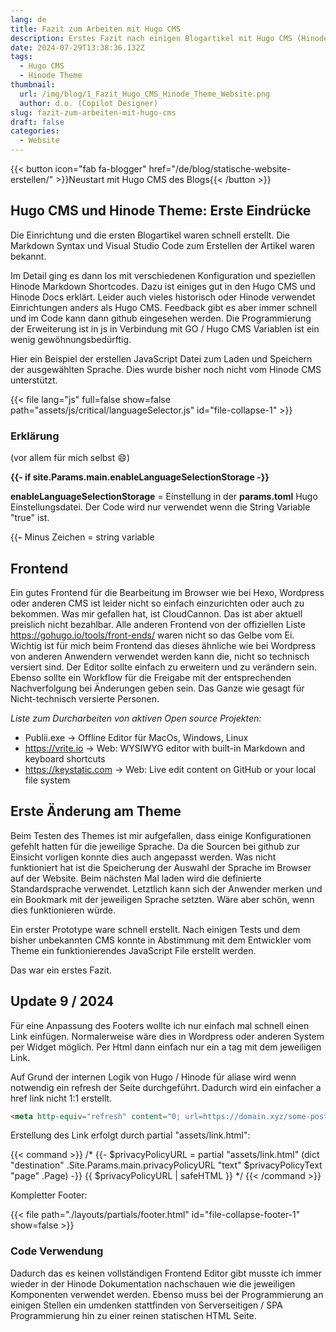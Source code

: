 ```yaml
---
lang: de
title: Fazit zum Arbeiten mit Hugo CMS
description: Erstes Fazit nach einigen Blogartikel mit Hugo CMS (Hinode Theme)
date: 2024-07-29T13:38:36.132Z
tags:
  - Hugo CMS
  - Hinode Theme  
thumbnail:
  url: /img/blog/1_Fazit_Hugo_CMS_Hinode_Theme_Website.png
  author: d.o. (Copilot Designer)
slug: fazit-zum-arbeiten-mit-hugo-cms
draft: false
categories:
  - Website
---
```


{{< button icon="fab fa-blogger" href="/de/blog/statische-website-erstellen/" >}}Neustart mit Hugo CMS des Blogs{{< /button >}}

## Hugo CMS und Hinode Theme: Erste Eindrücke

Die Einrichtung und die ersten Blogartikel waren schnell erstellt. Die Markdown Syntax und Visual Studio Code zum Erstellen der Artikel waren bekannt.

Im Detail ging es dann los mit verschiedenen Konfiguration und speziellen Hinode Markdown Shortcodes. Dazu ist einiges gut in den Hugo CMS und Hinode Docs erklärt. Leider auch vieles historisch oder Hinode verwendet Einrichtungen anders als Hugo CMS. Feedback gibt es aber immer schnell und im Code kann dann github eingesehen werden.
Die Programmierung der Erweiterung ist in js in Verbindung mit GO / Hugo CMS Variablen ist ein wenig gewöhnungsbedürftig.

Hier ein Beispiel der erstellen JavaScript Datei zum Laden und Speichern der ausgewählten Sprache. Dies wurde bisher noch nicht vom Hinode CMS unterstützt.

{{< file lang="js" full=false show=false path="assets/js/critical/languageSelector.js" id="file-collapse-1" >}}

### Erklärung

(vor allem für mich selbst :smile:)

**{{- if site.Params.main.enableLanguageSelectionStorage -}}**

**enableLanguageSelectionStorage** = Einstellung in der **params.toml** Hugo Einstellungsdatei. 
Der Code wird nur verwendet wenn die String Variable "true" ist.

{{**-** Minus Zeichen = string variable

## Frontend

Ein gutes Frontend für die Bearbeitung im Browser wie bei Hexo, Wordpress oder anderen CMS ist leider nicht so einfach einzurichten oder auch zu bekommen. Was mir gefallen hat, ist CloudCannon. Das ist aber aktuell preislich nicht bezahlbar. Alle anderen Frontend von der offiziellen Liste https://gohugo.io/tools/front-ends/ waren nicht so das Gelbe vom Ei.
Wichtig ist für mich beim Frontend das dieses ähnliche wie bei Wordpress von anderen Anwendern verwendet werden kann die, nicht so technisch versiert sind. Der Editor sollte einfach zu erweitern und zu verändern sein. Ebenso sollte ein Workflow für die Freigabe mit der entsprechenden Nachverfolgung bei Änderungen geben sein. Das Ganze wie gesagt für Nicht-technisch versierte Personen.

*Liste zum Durcharbeiten von aktiven Open source Projekten:*

- Publii.exe -> Offline Editor für MacOs, Windows, Linux
- https://vrite.io -> Web: WYSIWYG editor with built-in Markdown and keyboard shortcuts
- https://keystatic.com -> Web: Live edit content on GitHub or your local file system

## Erste Änderung am Theme

Beim Testen des Themes ist mir aufgefallen, dass einige Konfigurationen gefehlt hatten für die jeweilige Sprache. Da die Sourcen bei github zur Einsicht vorligen konnte dies auch angepasst werden. Was nicht funktioniert hat ist die Speicherung der Auswahl der Sprache im Browser auf der Website. Beim nächsten Mal laden wird die definierte Standardsprache verwendet. Letztlich kann sich der Anwender merken und ein Bookmark mit der jeweiligen Sprache setzten. Wäre aber schön, wenn dies funktionieren würde.

Ein erster Prototype ware schnell erstellt. Nach einigen Tests und dem bisher unbekannten CMS konnte in Abstimmung mit dem Entwickler vom Theme ein funktionierendes JavaScript File erstellt werden.

Das war ein erstes Fazit. 

## Update 9 / 2024

Für eine Anpassung des Footers wollte ich nur einfach mal schnell einen Link einfügen. Normalerweise wäre dies in Wordpress oder anderen System per Widget möglich. Per Html dann einfach nur ein a tag mit dem jeweiligen Link.

Auf Grund der internen Logik von Hugo / Hinode für aliase wird wenn notwendig ein refresh der Seite durchgeführt. Dadurch wird ein einfacher a href link nicht 1:1 erstellt.

 ```html
 <meta http-equiv="refresh" content="0; url=https://domain.xyz/some-post/">
 ```

Erstellung des Link erfolgt durch partial "assets/link.html":

{{< command >}}
/*
{{- $privacyPolicyURL = partial "assets/link.html" (dict "destination" .Site.Params.main.privacyPolicyURL "text" $privacyPolicyText "page" .Page) -}}
{{ $privacyPolicyURL | safeHTML }}
*/
{{< /command >}}

Kompletter Footer:

{{< file path="./layouts/partials/footer.html" id="file-collapse-footer-1" show=false >}}

### Code Verwendung

Dadurch das es keinen vollständigen Frontend Editor gibt musste ich immer wieder in der Hinode Dokumentation nachschauen wie die jeweiligen Komponenten verwendet werden. Ebenso muss bei der Programmierung an einigen Stellen ein umdenken stattfinden von Serverseitigen / SPA Programmierung hin zu einer reinen statischen HTML Seite.
